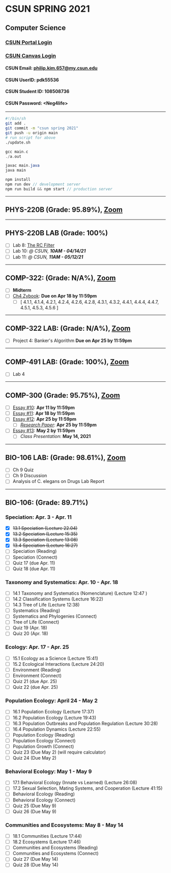 # CSUN SPRING 2021

## Computer Science

### [CSUN Portal Login](https://auth.csun.edu/cas/login?method=POST&service=https%3A%2F%2Fmynorthridge.csun.edu%2Fpsp%2FPANRPRD%2F%3Fcmd%3Dlogin%26languageCd%3DENG)

### [CSUN Canvas Login](https://auth.csun.edu/cas/login?service=https://mynorthridge.csun.edu/psp/PANRPRD/?cmd=login&languageCd=ENG)

#### CSUN Email: [philip.kim.657@my.csun.edu](https://mail.google.com/mail/u/0/?ogbl#inbox)

#### CSUN UserID: pdk55536

#### CSUN Student ID: 108508736

#### CSUN Password: \<Neg4life>

***

```bash
#!/bin/sh
git add .
git commit -m "csun spring 2021"
git push -u origin main
# run script for above
./update.sh
```

```c
gcc main.c
./a.out
```

```java
javac main.java
java main
```

```javascript
npm install
npm run dev // development server
npm run build && npm start // production server
```

***

## PHYS-220B (Grade: 95.89\%), [Zoom](https://csun.zoom.us/meeting/register/tZ0kc-CprD0rHNEzHv9Dvm-WCKMQKCqze8SI)

***

## PHYS-220B LAB (Grade: 100\%)

- [ ] Lab 8: [The RC Filter](https://www.csun.edu/~hpostma/2021-1-220BL/lab08/lab08.html)
- [ ] Lab 10: _@ CSUN, **10AM - 04/14/21**_
- [ ] Lab 11: _@ CSUN, **11AM - 05/12/21**_

***

## COMP-322: (Grade: N/A%), [Zoom](https://csun.zoom.us/j/89815022379?pwd=b2dJVllxQnZ2VDViTWJza2dSN2VrQT09)

- [ ] **Midterm**
- [ ] [Ch4 Zybook](https://learn.zybooks.com/zybook/CSUNCOMP322ZamanifarSpring2021): **Due on Apr 18 by 11:59pm**
  - [ ] [ 4.1.1, 4.1.4, 4.2.1, 4.2.4, 4.2.6, 4.2.8, 4.3.1, 4.3.2, 4.4.1, 4.4.4, 4.4.7, 4.5.1, 4.5.3, 4.5.6 ]

***

## COMP-322 LAB: (Grade: N/A%), [Zoom](https://csun.zoom.us/j/85037971220?pwd=Vk5JbnBLQVlpU3ZQL0Z6R0dXbW1JZz09)

- [ ] Project 4: Banker's Algorithm **Due on Apr 25 by 11:59pm**

***

## COMP-491 LAB: (Grade: 100%), [Zoom](https://csun.zoom.us/j/4853398877?pwd=NHd2T292blFlc2pZMmpTMENncFdBZz09)

- [ ] Lab 4

***

## COMP-300 (Grade: 95.75%), [Zoom](https://csun.zoom.us/j/98975075063?pwd=TnRMZmNQQ2gwSlo3R1UzQkNvcG8vUT09)

- [ ] [Essay #10](https://docs.google.com/document/d/11VbYPGMEN0A4Y1FU0bfmJx0ifNgBckCr8ehmzDlm3iE/edit): **Apr 11 by 11:59pm**
- [ ] [Essay #11](https://docs.google.com/document/d/1VtpzEuzsG8ikLe3jToRdPXhIdgqsC-a1CsZuw9NFytA/edit): **Apr 18 by 11:59pm**
- [ ] [Essay #12](https://docs.google.com/document/d/1Nx2MUAz1ecL4lXr_3KRATTrozLR3hOS4kbpEzKMYuSE/edit): **Apr 25 by 11:59pm**
  - [ ] [_Research Paper_](https://docs.google.com/document/d/1M6orVz_O3qvcHRX4s2yfCgBHDjIFA7Z37FPuEicI-qo/edit): **Apr 25 by 11:59pm**
- [ ] [Essay #13](https://docs.google.com/document/d/1RUrrBidI0zVxYQ00QFuhMLoKcUnPHv4tIXzK7igGKzc/edit): **May 2 by 11:59pm**
  - [ ] _Class Presentation_: **May 14, 2021**

***

## BIO-106 LAB: (Grade: 98.61%), [Zoom](https://csun.zoom.us/j/4814581723?pwd=YTQ3eDFyUGIzYTd6SWg4amtCdElKdz09)

- [ ] Ch 9 Quiz
- [ ] Ch 9 Discussion
- [ ] Analysis of C. elegans on Drugs Lab Report

***

## BIO-106: (Grade: 89.71%)

### Speciation: Apr. 3 - Apr. 11

- [X] ~~13.1 Speciation (Lecture 22.04)~~
- [X] ~~13.2 Speciation (Lecture 15:35)~~
- [X] ~~13.3 Speciation (Lecture 13:08)~~
- [X] ~~13.4 Speciation (Lecture 16:27)~~
- [ ] Speciation (Reading)
- [ ] Speciation (Connect)
- [ ] Quiz 17 (due Apr. 11)
- [ ] Quiz 18 (due Apr. 11)

### Taxonomy and Systematics: Apr. 10 - Apr. 18

- [ ] 14.1 Taxonomy and Systematics (Nomenclature) (Lecture 12:47 )
- [ ] 14.2 Classification Systems (Lecture 16:22)
- [ ] 14.3 Tree of Life (Lecture 12:38)
- [ ] Systematics (Reading)
- [ ] Systematics and Phylogenies (Connect)
- [ ] Tree of Life (Connect)
- [ ] Quiz 19 (Apr. 18)
- [ ] Quiz 20 (Apr. 18)

### Ecology: Apr. 17 - Apr. 25

- [ ] 15.1 Ecology as a Science (Lecture 15:41)
- [ ] 15.2 Ecological Interactions (Lecture 24:20)
- [ ] Environment (Reading)
- [ ] Environment (Connect)
- [ ] Quiz 21 (due Apr. 25)
- [ ] Quiz 22 (due Apr. 25)

### Population Ecology: April 24 - May 2

- [ ] 16.1 Population Ecology (Lecture 17:37)
- [ ] 16.2 Population Ecology (Lecture 19:43)
- [ ] 16.3 Population Outbreaks and Population Regulation (Lecture 30:28)
- [ ] 16.4 Population Dynamics (Lecture 22:55)
- [ ] Population Ecology (Reading)
- [ ] Population Ecology (Connect)
- [ ] Population Growth (Connect)
- [ ] Quiz 23 (Due May 2) (will require calculator)
- [ ] Quiz 24 (Due May 2)

### Behavioral Ecology: May 1 - May 9

- [ ] 17.1 Behavioral Ecology (Innate vs Learned) (Lecture  26:08)
- [ ] 17.2 Sexual Selection, Mating Systems, and Cooperation (Lecture 41:15)
- [ ] Behavioral Ecology (Reading)
- [ ] Behavioral Ecology (Connect)
- [ ] Quiz 25 (Due May 9)
- [ ] Quiz 26 (Due May 9)

### Communities and Ecosystems: May 8 - May 14

- [ ] 18.1 Communities (Lecture 17:44)
- [ ] 18.2 Ecosystems (Lecture 17:46)
- [ ] Communities and Ecosystems (Reading)
- [ ] Communities and Ecosystems (Connect)
- [ ] Quiz 27 (Due May 14)
- [ ] Quiz 28 (Due May 14)
